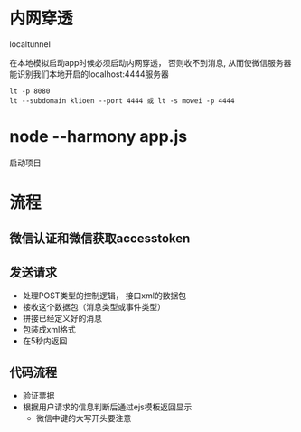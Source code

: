 # 内网穿透
localtunnel

在本地模拟启动app时候必须启动内网穿透， 否则收不到消息, 从而使微信服务器能识别我们本地开启的localhost:4444服务器
```
lt -p 8080  
lt --subdomain klioen --port 4444 或 lt -s mowei -p 4444  
```

# node --harmony app.js
启动项目


# 流程
## 微信认证和微信获取accesstoken

## 发送请求

- 处理POST类型的控制逻辑， 接口xml的数据包
- 接收这个数据包（消息类型或事件类型）
- 拼接已经定义好的消息
- 包装成xml格式
- 在5秒内返回

## 代码流程
- 验证票据
- 根据用户请求的信息判断后通过ejs模板返回显示
  - 微信中键的大写开头要注意